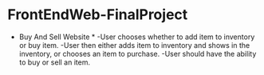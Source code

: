 # FrontEndWeb-FinalProject

* Buy And Sell Website *
-User chooses whether to add item to inventory or buy item.
-User then either adds item to inventory and shows in the inventory, or chooses an item
to purchase.
-User should have the ability to buy or sell an item.

